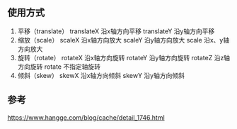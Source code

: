 ## 使用方式
1. 平移（translate）
translateX 沿x轴方向平移
translateY 沿y轴方向平移
2. 缩放（scale）
scaleX 沿x轴方向放大
scaleY 沿y轴方向放大
scale 沿x、y轴方向放大
3. 旋转（rotate）
rotateX 沿x轴方向旋转
rotateY 沿y轴方向旋转
rotateZ 沿z轴方向旋转
rotate 不指定轴旋转
4. 倾斜（skew）
skewX 沿x轴方向倾斜
skewY 沿y轴方向倾斜

## 参考
https://www.hangge.com/blog/cache/detail_1746.html
